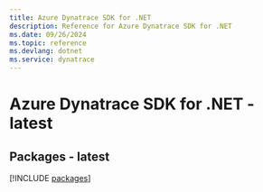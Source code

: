 ```yaml
---
title: Azure Dynatrace SDK for .NET
description: Reference for Azure Dynatrace SDK for .NET
ms.date: 09/26/2024
ms.topic: reference
ms.devlang: dotnet
ms.service: dynatrace
---
```

# Azure Dynatrace SDK for .NET - latest
## Packages - latest
[!INCLUDE [packages](dynatrace-index.md)]